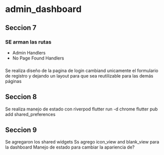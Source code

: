 # admin_dashboard


## Seccion 7
### SE arman las rutas 
* Admin Handlers
* No Page Found Handlers

### 
Se realiza diseño de la pagina de login cambiand unicamente el formulario de registro y dejando un layout para que sea reutilizable para las demás páginas


 

 ## Seccion 8
Se realiza manejo de estado con riverpod
flutter run -d chrome
flutter pub add shared_preferences


## Seccion 9 
Se agregaron los shared widgets
Ss agrego icon_view and blank_view para la dashboard
Manejo de estado para  cambiar la apariencia de? 
